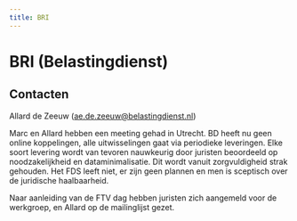 ```yaml
---
title: BRI
---
```


# BRI (Belastingdienst)

## Contacten
Allard de Zeeuw (ae.de.zeeuw@belastingdienst.nl)

Marc en Allard hebben een meeting gehad in Utrecht. 
BD heeft nu geen online koppelingen, alle uitwisselingen gaat via periodieke leveringen.
Elke soort levering wordt van tevoren nauwkeurig door juristen beoordeeld op noodzakelijkheid en dataminimalisatie. 
Dit wordt vanuit zorgvuldigheid strak gehouden. Het FDS leeft niet, er zijn geen plannen en men is sceptisch over 
de juridische haalbaarheid. 

Naar aanleiding van de FTV dag hebben juristen zich aangemeld voor de werkgroep, en Allard op de mailinglijst gezet.
